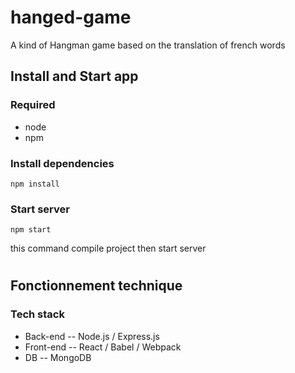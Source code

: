 # hanged-game
A kind of Hangman game based on the translation of french words

## Install and Start app

### Required

- node
- npm

### Install dependencies

```
npm install
```

### Start server

```
npm start
```
this command compile project then start server

#

## Fonctionnement technique

### Tech stack

- Back-end
-- Node.js / Express.js
- Front-end
-- React / Babel / Webpack
- DB
-- MongoDB
